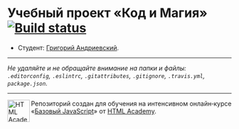 # Учебный проект «Код и Магия» [![Build status][travis-image]][travis-url]

* Студент: [Григорий Андриевский](https://up.htmlacademy.ru/javascript/9/user/219791).

---

_Не удаляйте и не обращайте внимание на папки и файлы:_<br>
_`.editorconfig`, `.eslintrc`, `.gitattributes`, `.gitignore`, `.travis.yml`, `package.json`._

---

<a href="https://htmlacademy.ru/intensive/javascript"><img align="left" width="50" height="50" title="HTML Academy" src="https://up.htmlacademy.ru/static/img/intensive/javascript/logo-for-github.svg"></a>

Репозиторий создан для обучения на интенсивном онлайн‑курсе «[Базовый JavaScript](https://htmlacademy.ru/intensive/javascript)» от [HTML Academy](https://htmlacademy.ru).

[travis-image]: https://travis-ci.org/htmlacademy-javascript/219791-code-and-magick.svg?branch=master
[travis-url]: https://travis-ci.org/htmlacademy-javascript/219791-code-and-magick
